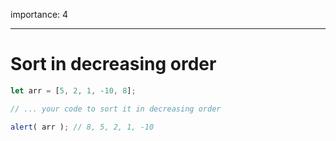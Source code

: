 importance: 4

---

# Sort in decreasing order

```js
let arr = [5, 2, 1, -10, 8];

// ... your code to sort it in decreasing order

alert( arr ); // 8, 5, 2, 1, -10
```

